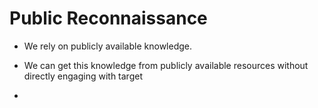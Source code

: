 # Public Reconnaissance
- We rely on publicly available knowledge.

- We can get this knowledge from publicly available resources without directly engaging with target

- 

